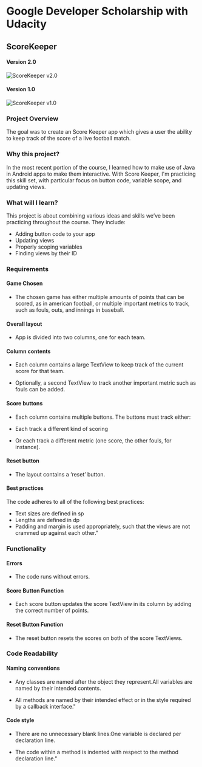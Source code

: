 # Google Developer Scholarship with Udacity

## ScoreKeeper

#### Version 2.0
![ScoreKeeper v2.0](http://g.recordit.co/b5laTZsjyT.gif)

#### Version 1.0
![ScoreKeeper v1.0](http://g.recordit.co/eseChLGuG8.gif)

### Project Overview

The goal was to create an Score Keeper app which gives a user the ability to keep track of the score of a live football match.

### Why this project?
In the most recent portion of the course, I learned how to make use of Java in Android apps to make them interactive. With Score Keeper, I'm practicing this skill set, with particular focus on button code, variable scope, and updating views.

### What will I learn?

This project is about combining various ideas and skills we’ve been practicing throughout the course. They include:
* Adding button code to your app
* Updating views
* Properly scoping variables
* Finding views by their ID

### Requirements

#### Game Chosen

* The chosen game has either multiple amounts of points that can be scored, as in american football, or multiple important metrics to track, such as fouls, outs, and innings in baseball.

#### Overall layout

* App is divided into two columns, one for each team.

#### Column contents

* Each column contains a large TextView to keep track of the current score for that team.

* Optionally, a second TextView to track another important metric such as fouls can be added.

#### Score buttons

* Each column contains multiple buttons. The buttons must track either:

* Each track a different kind of scoring

* Or each track a different metric (one score, the other fouls, for instance).

#### Reset button

* The layout contains a ‘reset’ button.


#### Best practices

The code adheres to all of the following best practices:

* Text sizes are defined in sp
* Lengths are defined in dp
* Padding and margin is used appropriately, such that the views are not crammed up against each other."

### Functionality

#### Errors

* The code runs without errors.

#### Score Button Function

* Each score button updates the score TextView in its column by adding the correct number of points.

#### Reset Button Function

* The reset button resets the scores on both of the score TextViews.


### Code Readability

#### Naming conventions

* Any classes are named after the object they represent.All variables are named by their intended contents.

* All methods are named by their intended effect or in the style required by a callback interface."

#### Code style

* There are no unnecessary blank lines.One variable is declared per declaration line.

* The code within a method is indented with respect to the method declaration line."
